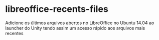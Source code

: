 libreoffice-recents-files
=========================

Adicione os últimos arquivos abertos no LibreOffice no Ubuntu 14.04 ao launcher do Unity tendo assim um acesso rápido aos arquivos mais recentes
